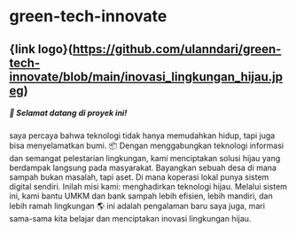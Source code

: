 # green-tech-innovate
{link logo}(https://github.com/ulanndari/green-tech-innovate/blob/main/inovasi_lingkungan_hijau.jpeg)
-----
##### 🌿 Selamat datang di proyek ini!
saya percaya bahwa teknologi tidak hanya memudahkan hidup, tapi juga bisa menyelamatkan bumi.
📦 Dengan menggabungkan teknologi informasi dan semangat pelestarian lingkungan, kami menciptakan solusi hijau yang berdampak langsung pada masyarakat.
Bayangkan sebuah desa di mana sampah bukan masalah, tapi aset.
Di mana koperasi lokal punya sistem digital sendiri.
Inilah misi kami: menghadirkan teknologi hijau.
Melalui sistem ini, kami bantu UMKM dan bank sampah lebih efisien, lebih mandiri, dan lebih ramah lingkungan 🌎
ini adalah pengalaman baru saya juga, mari sama-sama kita belajar dan menciptakan inovasi lingkungan hijau.

